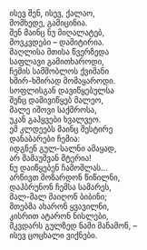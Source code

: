 ისევ შენ, ისევ, ქალაო,  
მომხედე, გამიცინია.  
შენ მაინც ნუ მიღალატებ,  
მოვკვდები – დამიტირია.  
მაღლისა მთისა წვერზედა  
საფლავი გამითხაროდი,  
ჩემის სამშობლოს ქვიშანი  
ხშირ-ხშირად მომაყაროდი.  
სოფლისგან დავიწყებულსა  
შენც დამივიწყებ მალეო,  
მალე იშოვი საქმროსა,  
უკან გაჰყვები ხვალვეო.  
ემ კლდეებს მაინც შესტირე  
დანაბარები ჩემია:  
იდგნენ გულ-სალნი ამაყად,  
არ შამაუშვან მტერია!  
ნუ დაიწყებენ ჩამოშლას…  
არწივთ მოზარდონ წიწილნი,  
დაჰბრუნონ ჩემსა სამარეს,  
მალ-მალ მაიღონ ბიბინი;  
მთებმა ახარონ ყვავილნი,  
კისრით ატარონ ნისლები,  
მკვდარს გულზედ ნამი მანამონ, –  
ისევ ცოცხალი ვიქნები.